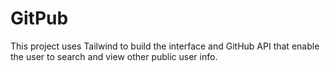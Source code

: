 # GitPub
This project uses Tailwind to build the interface and GitHub API that enable the user to search and view other public user info.
